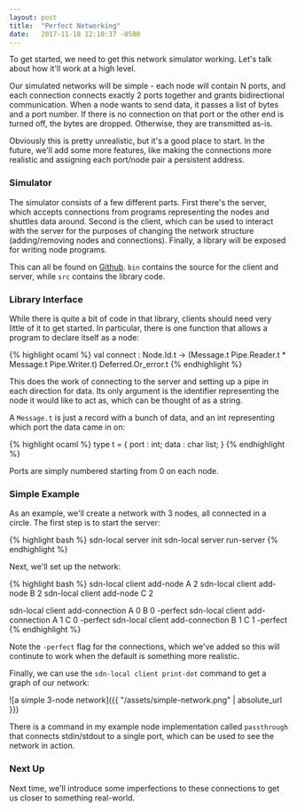 ```yaml
---
layout: post
title:  "Perfect Networking"
date:   2017-11-18 12:10:37 -0500
---
```


To get started, we need to get this network simulator working. Let's talk
about how it'll work at a high level.

Our simulated networks will be simple - each node will contain N ports, and each
connection connects exactly 2 ports together and grants bidirectional
communication. When a node wants to send data, it passes a list of bytes and a
port number. If there is no connection on that port or the other end is turned
off, the bytes are dropped. Otherwise, they are transmitted as-is.

Obviously this is pretty unrealistic, but it's a good place to start. In the
future, we'll add some more features, like making the connections more realistic
and assigning each port/node pair a persistent address.

### Simulator

The simulator consists of a few different parts. First there's the server, which
accepts connections from programs representing the nodes and shuttles data
around. Second is the client, which can be used to interact with the server for
the purposes of changing the network structure (adding/removing nodes and
connections). Finally, a library will be exposed for writing node programs.

This can all be found on [Github](https://github.com/thedufer/ocaml-networking).
`bin` contains the source for the client and server, while `src` contains the
library code.

### Library Interface

While there is quite a bit of code in that library, clients should need very
little of it to get started. In particular, there is one function that allows a
program to declare itself as a node:

{% highlight ocaml %}
val connect
  :  Node.Id.t
  -> (Message.t Pipe.Reader.t * Message.t Pipe.Writer.t) Deferred.Or_error.t
{% endhighlight %}

This does the work of connecting to the server and setting up a pipe in each
direction for data. Its only argument is the identifier representing the node it
would like to act as, which can be thought of as a string.

A `Message.t` is just a record with a bunch of data, and an int representing
which port the data came in on:
 
{% highlight ocaml %}
type t = {
  port : int;
  data : char list;
}
{% endhighlight %}

Ports are simply numbered starting from 0 on each node.

### Simple Example

As an example, we'll create a network with 3 nodes, all connected in a circle.
The first step is to start the server:

{% highlight bash %}
sdn-local server init
sdn-local server run-server
{% endhighlight %}

Next, we'll set up the network:

{% highlight bash %}
sdn-local client add-node A 2
sdn-local client add-node B 2
sdn-local client add-node C 2

sdn-local client add-connection A 0 B 0 -perfect
sdn-local client add-connection A 1 C 0 -perfect
sdn-local client add-connection B 1 C 1 -perfect
{% endhighlight %}

Note the `-perfect` flag for the connections, which we've added so this will
continute to work when the default is something more realistic.

Finally, we can use the `sdn-local client print-dot` command to get a graph of
our network:

![a simple 3-node network]({{ "/assets/simple-network.png" | absolute_url }})

There is a command in my example node implementation called `passthrough` that
connects stdin/stdout to a single port, which can be used to see the network in
action.

### Next Up

Next time, we'll introduce some imperfections to these connections to get us
closer to something real-world.
